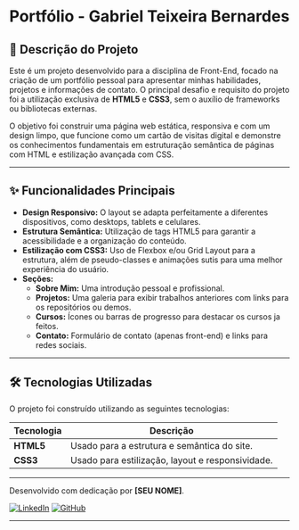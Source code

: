 # Portfólio - Gabriel Teixeira Bernardes

## 📝 Descrição do Projeto

Este é um projeto desenvolvido para a disciplina de Front-End, focado na criação de um portfólio pessoal para apresentar minhas habilidades, projetos e informações de contato. O principal desafio e requisito do projeto foi a utilização exclusiva de **HTML5** e **CSS3**, sem o auxílio de frameworks ou bibliotecas externas.

O objetivo foi construir uma página web estática, responsiva e com um design limpo, que funcione como um cartão de visitas digital e demonstre os conhecimentos fundamentais em estruturação semântica de páginas com HTML e estilização avançada com CSS.

---

## ✨ Funcionalidades Principais

* **Design Responsivo:** O layout se adapta perfeitamente a diferentes dispositivos, como desktops, tablets e celulares.
* **Estrutura Semântica:** Utilização de tags HTML5 para garantir a acessibilidade e a organização do conteúdo.
* **Estilização com CSS3:** Uso de Flexbox e/ou Grid Layout para a estrutura, além de pseudo-classes e animações sutis para uma melhor experiência do usuário.
* **Seções:**
    * **Sobre Mim:** Uma introdução pessoal e profissional.
    * **Projetos:** Uma galeria para exibir trabalhos anteriores com links para os repositórios ou demos.
    * **Cursos:** Ícones ou barras de progresso para destacar os cursos ja feitos.
    * **Contato:** Formulário de contato (apenas front-end) e links para redes sociais.

---

## 🛠️ Tecnologias Utilizadas

O projeto foi construído utilizando as seguintes tecnologias:

| Tecnologia | Descrição                               |
|------------|-------------------------------------------|
| **HTML5** | Usado para a estrutura e semântica do site. |
| **CSS3** | Usado para estilização, layout e responsividade. |

---



Desenvolvido com dedicação por **[SEU NOME]**.

[![LinkedIn](https://img.shields.io/badge/LinkedIn-0A66C2?style=for-the-badge&logo=linkedin&logoColor=white)](https://www.linkedin.com/in/gabriel-teixeira-bernardes-2b97ab271/)
[![GitHub](https://img.shields.io/badge/GitHub-181717?style=for-the-badge&logo=github&logoColor=white)](https://github.com/Gabrieltbernardes)

---
